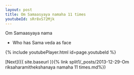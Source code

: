 ```yaml
---
layout: post
title: Om Samaasyaya namaha 11 times
youtubeId: sRr8xS72Mjk
---
```

 
 
Om Samaasyaya nama 
 
 -  Who has Sama veda as face 
 
  
 
  
 
 
 
 
 
 


{% include youtubePlayer.html id=page.youtubeId %}
 
[Next]({{ site.baseurl }}{% link  split1/_posts/2013-12-29-Om riksaharamithekshanaya namaha 11 times.md%})
 
